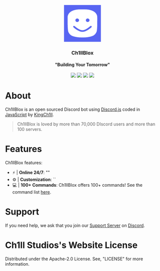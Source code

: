 <!-- Project Logo -->
<div align="center">
 <a href="https://github.com/KingCh1ll/Ch1llBlox">
   <img src="/bot/assets/images/Ch1llBlox.png" alt="Logo" width="120" height="120">
  </a>
   
  <h3>Ch1llBlox</h3>
  <h4>"Building Your Tomorrow"</h4>

  [![](https://img.shields.io/badge/discord.js-v12.5.3-blue.svg?logo=npm)](https://github.com/discordjs)
  [![](https://www.codefactor.io/repository/github/KingCh1ll/Ch1llBlox/badge)](https://www.codefactor.io/repository/github/kingch1ll/Ch1llBlox)
  [![](https://img.shields.io/discord/763803059876397056.svg?logo=discord&colorB=7289DA&label=Ch1ll%20Studio)](https://discord.gg/PPtzT8Mu3h)
  [![](https://img.shields.io/badge/patreon-donate-orange.svg)](https://www.patreon.com/KingCh1ll)
</div>

# About
Ch1llBlox is an open sourced Discord bot using [Discord.js](https://github.com/discordjs) coded in [JavaScript](https://javascript.com) by [KingCh1ll](https://ch1ll.dev/).
> Ch1llBlox is loved by more than 70,000 DIscord users and more than 100 servers.

# Features
Ch1llBlox features:
* ⚡ | **Online 24/7**: ""
* ⚙ | **Customization**: ``
* 💻 | **100+ Commands**: Ch1llBlox offers 100+ commands! See the command list [here](https://docs.ch1ll.dev/ch1llblox/commands).

# Support
If you need help, we ask that you join our [Support Server](https://discord.gg/PPtzT8Mu3h) on [Discord](https://discord.com).

# Ch1ll Studios's Website License
Distributed under the Apache-2.0 License. See, "LICENSE" for more information.
